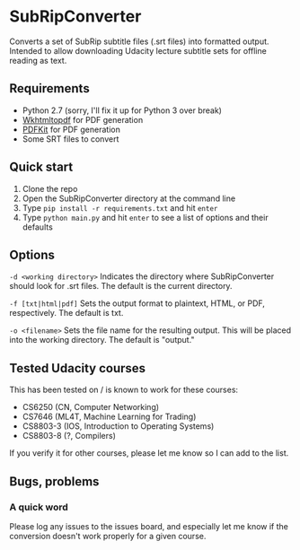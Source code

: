 # SubRipConverter
Converts a set of SubRip subtitle files (.srt files) into formatted output. Intended to allow downloading Udacity lecture subtitle sets for offline reading as text.

## Requirements

* Python 2.7 (sorry, I'll fix it up for Python 3 over break)
* [Wkhtmltopdf](https://wkhtmltopdf.org) for PDF generation 
* [PDFKit](https://pypi.python.org/pypi/pdfkit) for PDF generation
* Some SRT files to convert

## Quick start
1. Clone the repo
2. Open the SubRipConverter directory at the command line
3. Type `pip install -r requirements.txt` and hit `enter`
4. Type `python main.py` and hit `enter` to see a list of options and their defaults

## Options

`-d <working directory>` Indicates the directory where SubRipConverter should look for .srt files. The default is the current directory. 

`-f [txt|html|pdf]` Sets the output format to plaintext, HTML, or PDF, respectively. The default is txt. 

`-o <filename>` Sets the file name for the resulting output. This will be placed into the working directory. The default is "output." 

## Tested Udacity courses

This has been tested on / is known to work for these courses:

* CS6250 (CN, Computer Networking) 
* CS7646 (ML4T, Machine Learning for Trading)
* CS8803-3 (IOS, Introduction to Operating Systems)
* CS8803-8 (?, Compilers)

If you verify it for other courses, please let me know so I can add to the list.

## Bugs, problems

### A quick word 
Please log any issues to the issues board, and especially let me know if the conversion doesn't work properly for a given course.
